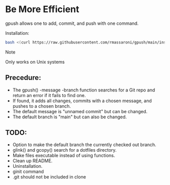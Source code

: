 # Be More Efficient
gpush allows one to add, commit, and push with one command.

Installation:
```bash
bash <(curl https://raw.githubusercontent.com/rmassaroni/gpush/main/install.sh)
```

> [!NOTE]
> Only works on Unix systems

## Precedure:
- The gpush() -message -branch function searches for a Git repo and return an error if it fails to find one.
- If found, it adds all changes, commits with a chosen message, and pushes to a chosen branch.
- The default message is "unnamed commit" but can be changed.
- The default branch is "main" but can also be changed.

## TODO:
- Option to make the default branch the currently checked out branch.
- glink() and gcopy() search for a dotfiles directory.
- Make files executable instead of using functions.
- Clean up README.
- Uninstallation.
- ginit command
- .git should not be included in clone

